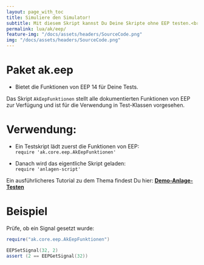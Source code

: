 ```yaml
---
layout: page_with_toc
title: Simuliere den Simulator!
subtitle: Mit diesem Skript kannst Du Deine Skripte ohne EEP testen.<br>Binde diese Skripte in ein Testskript ein und prüfe Deine Schaltungen.
permalink: lua/ak/eep/
feature-img: "/docs/assets/headers/SourceCode.png"
img: "/docs/assets/headers/SourceCode.png"
---
```


# Paket ak.eep

* Bietet die Funktionen von EEP 14 für Deine Tests.

Das Skript `AkEepFunktionen` stellt alle dokumentierten Funktionen von EEP zur Verfügung und ist für die Verwendung in Test-Klassen vorgesehen.

# Verwendung:

* Ein Testskript lädt zuerst die Funktionen von EEP:<br>
  `require 'ak.core.eep.AkEepFunktionen'`

* Danach wird das eigentliche Skript geladen:<br>
  `require 'anlagen-script'`

Ein ausführlicheres Tutorial zu dem Thema findest Du hier: **[Demo-Anlage-Testen](../../../_anleitungen-fortgeschrittene/demo-anlage-testen.md)**

# Beispiel

Prüfe, ob ein Signal gesetzt wurde:
```lua
require("ak.core.eep.AkEepFunktionen")

EEPSetSignal(32, 2)
assert (2 == EEPGetSignal(32))
```
